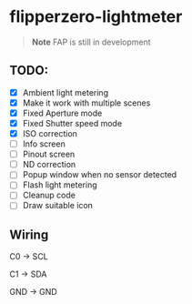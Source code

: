 # flipperzero-lightmeter

> **Note**
> FAP is still in development
## TODO:
- [x] Ambient light metering
- [x] Make it work with multiple scenes
- [x] Fixed Aperture mode
- [x] Fixed Shutter speed mode 
- [x] ISO correction 
- [ ] Info screen
- [ ] Pinout screen
- [ ] ND correction
- [ ] Popup window when no sensor detected
- [ ] Flash light metering
- [ ] Cleanup code
- [ ] Draw suitable icon

## Wiring

C0 -> SCL

C1 -> SDA

GND -> GND

